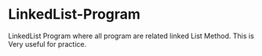 # LinkedList-Program
LinkedList Program  where  all program are related linked List Method. This is Very useful for practice.
